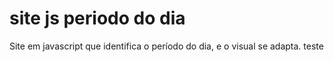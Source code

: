 # site js periodo do dia
 Site em javascript que identifica o período do dia, e o visual se adapta.
 teste
